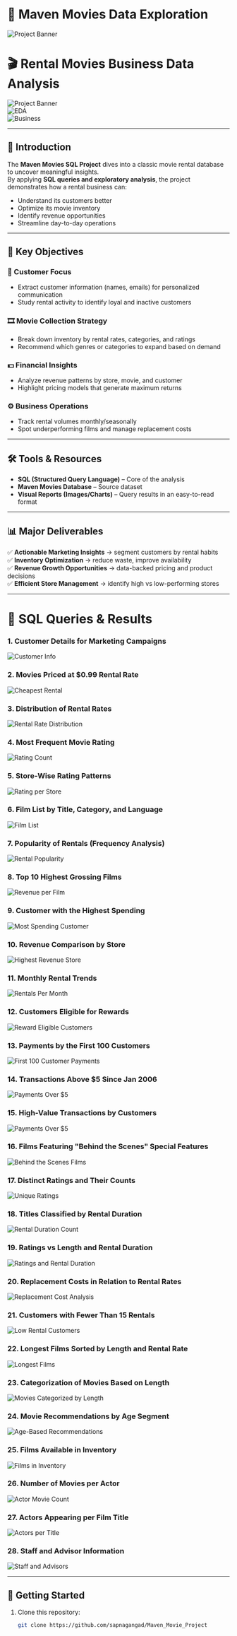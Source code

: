 # 🍿 Maven Movies Data Exploration  

![Project Banner](https://cdn.vectorstock.com/i/750p/76/37/movie-production-crew-shooting-vector-58417637.avif)

# 🎬 Rental Movies Business Data Analysis  

![Project Banner](https://img.shields.io/badge/SQL-Data%20Analysis-blue?style=for-the-badge&logo=mysql)  
![EDA](https://img.shields.io/badge/EDA-Exploratory%20Data%20Analysis-orange?style=for-the-badge)  
![Business](https://img.shields.io/badge/Business%20Insights-Movie%20Rentals-green?style=for-the-badge)  

---


## 🔎 Introduction  
The **Maven Movies SQL Project** dives into a classic movie rental database to uncover meaningful insights.  
By applying **SQL queries and exploratory analysis**, the project demonstrates how a rental business can:  
- Understand its customers better  
- Optimize its movie inventory  
- Identify revenue opportunities  
- Streamline day-to-day operations  

---

## 🎯 Key Objectives  

### 👥 Customer Focus  
- Extract customer information (names, emails) for personalized communication  
- Study rental activity to identify loyal and inactive customers  

### 🎞️ Movie Collection Strategy  
- Break down inventory by rental rates, categories, and ratings  
- Recommend which genres or categories to expand based on demand  

### 💵 Financial Insights  
- Analyze revenue patterns by store, movie, and customer  
- Highlight pricing models that generate maximum returns  

### ⚙️ Business Operations  
- Track rental volumes monthly/seasonally  
- Spot underperforming films and manage replacement costs  

---

## 🛠️ Tools & Resources  
- **SQL (Structured Query Language)** – Core of the analysis  
- **Maven Movies Database** – Source dataset  
- **Visual Reports (Images/Charts)** – Query results in an easy-to-read format  

---

## 📊 Major Deliverables  

✅ **Actionable Marketing Insights** → segment customers by rental habits  
✅ **Inventory Optimization** → reduce waste, improve availability  
✅ **Revenue Growth Opportunities** → data-backed pricing and product decisions  
✅ **Efficient Store Management** → identify high vs low-performing stores  

---

# 📂 SQL Queries & Results  

### 1. Customer Details for Marketing Campaigns  
![Customer Info](https://github.com/sapnagangad/Maven_Movie_Project/blob/main/code_output/CUSTOMER_TABLE.png)  

### 2. Movies Priced at $0.99 Rental Rate  
![Cheapest Rental](https://github.com/sapnagangad/Maven_Movie_Project/blob/main/code_output/CHEAPEST_RENTAL_%240.99.png)  

### 3. Distribution of Rental Rates  
![Rental Rate Distribution](https://github.com/sapnagangad/Maven_Movie_Project/blob/main/code_output/TOTAL_NUMBER_OF_MOVIES.png)  

### 4. Most Frequent Movie Rating  
![Rating Count](https://github.com/sapnagangad/Maven_Movie_Project/blob/main/code_output/RATING_WISE_COUNT.png)  

### 5. Store-Wise Rating Patterns  
![Rating per Store](https://github.com/sapnagangad/Maven_Movie_Project/blob/main/code_output/RATING_TO_STORE.png)  

### 6. Film List by Title, Category, and Language  
![Film List](https://github.com/sapnagangad/Maven_Movie_Project/blob/main/code_output/TITLE_CATEGORY_LANGUAGE.png)  

### 7. Popularity of Rentals (Frequency Analysis)  
![Rental Popularity](https://github.com/sapnagangad/Maven_Movie_Project/blob/main/code_output/POPULARITY.png)  

### 8. Top 10 Highest Grossing Films  
![Revenue per Film](https://github.com/sapnagangad/Maven_Movie_Project/blob/main/code_output/REVENUE_PER_MOVIE.png)  

### 9. Customer with the Highest Spending  
![Most Spending Customer](https://github.com/sapnagangad/Maven_Movie_Project/blob/main/code_output/MOST_SPENDING_CUSTOMER.png)  

### 10. Revenue Comparison by Store  
![Highest Revenue Store](https://github.com/sapnagangad/Maven_Movie_Project/blob/main/code_output/MOST_REVENUE.png)  

### 11. Monthly Rental Trends  
![Rentals Per Month](https://github.com/sapnagangad/Maven_Movie_Project/blob/main/code_output/RENTALS_PER_MONTH.png)  

### 12. Customers Eligible for Rewards  
![Reward Eligible Customers](https://github.com/sapnagangad/Maven_Movie_Project/blob/main/code_output/REWARD_VIA_PHONE.png)  

### 13. Payments by the First 100 Customers  
![First 100 Customer Payments](https://github.com/sapnagangad/Maven_Movie_Project/blob/main/code_output/PAYMENT_DETAILS_FIRST_100.png)  

### 14. Transactions Above $5 Since Jan 2006  
![Payments Over $5](https://github.com/sapnagangad/Maven_Movie_Project/blob/main/code_output/OLD_CUSTOMER_OVER_5%24.png)  

### 15. High-Value Transactions by Customers  
![Payments Over $5](https://github.com/sapnagangad/Maven_Movie_Project/blob/main/code_output/PAYMENTS_OVER_%245.png)  

### 16. Films Featuring "Behind the Scenes" Special Features  
![Behind the Scenes Films](https://github.com/sapnagangad/Maven_Movie_Project/blob/main/code_output/Behind_The_Scenes.png)  

### 17. Distinct Ratings and Their Counts  
![Unique Ratings](https://github.com/sapnagangad/Maven_Movie_Project/blob/main/code_output/RATINGWISE_MOVIES.png)  

### 18. Titles Classified by Rental Duration  
![Rental Duration Count](https://github.com/sapnagangad/Maven_Movie_Project/blob/main/code_output/RENTAL_DURATIONWISE_MOVIES.png)  

### 19. Ratings vs Length and Rental Duration  
![Ratings and Rental Duration](https://github.com/sapnagangad/Maven_Movie_Project/blob/main/code_output/COMPARE_LENGTH.png)  

### 20. Replacement Costs in Relation to Rental Rates  
![Replacement Cost Analysis](https://github.com/sapnagangad/Maven_Movie_Project/blob/main/code_output/RENTAL_VS_REPLACEMENT.png)  

### 21. Customers with Fewer Than 15 Rentals  
![Low Rental Customers](https://github.com/sapnagangad/Maven_Movie_Project/blob/main/code_output/Less_15.png)  

### 22. Longest Films Sorted by Length and Rental Rate  
![Longest Films](https://github.com/sapnagangad/Maven_Movie_Project/blob/main/code_output/Longest_film.png)  

### 23. Categorization of Movies Based on Length  
![Movies Categorized by Length](https://github.com/sapnagangad/Maven_Movie_Project/blob/main/code_output/RENTAL_DURATIONWISE_MOVIES.png)  

### 24. Movie Recommendations by Age Segment  
![Age-Based Recommendations](https://github.com/sapnagangad/Maven_Movie_Project/blob/main/code_output/RECOMMENDATION_SYSTEM.png)  

### 25. Films Available in Inventory  
![Films in Inventory](https://github.com/sapnagangad/Maven_Movie_Project/blob/main/code_output/FILM_INVENTORY.png)  

### 26. Number of Movies per Actor  
![Actor Movie Count](https://github.com/sapnagangad/Maven_Movie_Project/blob/main/code_output/ACTORS_NUMBER_OF_FILMS.png)  

### 27. Actors Appearing per Film Title  
![Actors per Title](https://github.com/sapnagangad/Maven_Movie_Project/blob/main/code_output/ACTOR_ASSOCIATED_WITH_TITLE.png)  

### 28. Staff and Advisor Information  
![Staff and Advisors](https://github.com/sapnagangad/Maven_Movie_Project/blob/main/code_output/UNION.png)  

---

## 🚀 Getting Started  

1. Clone this repository:  
   ```bash
   git clone https://github.com/sapnagangad/Maven_Movie_Project
